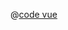 <ClientOnly>
  <common-code-view name="data-circle-scatter" :is-code-view="false"/>
</ClientOnly>

@[code vue](../.vuepress/components/map/data/circle-scatter.vue)
